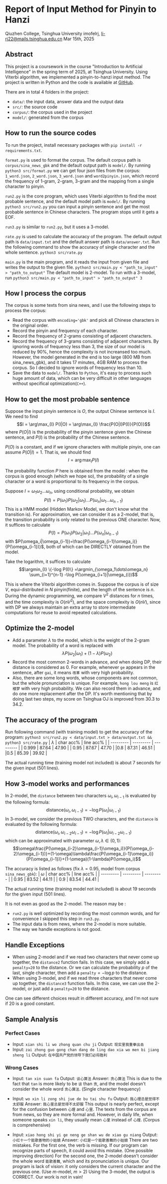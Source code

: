 # Report of Input Method for Pinyin to Hanzi
Qiuzhen College, Tsinghua University
imofelrj, li-rj22@mails.tsinghua.edu.cn Mar 15th, 2025

## Abstract
This project is a coursework in the course "Introduction to Artificial Intelligence" in the spring term of 2025, at Tsinghua University. Using
Viterbi algorithm, we implemented a pinyin-to-hanzi input method. The project is written in Python and the code is available at [GitHub](https://github.com/imofelrj/pinyin2hanzi).

There are in total 4 folders in the project:
- `data/`: the input data, answer data and the output data
- `src/`: the source code
- `corpus/`: the corpus used in the project
- `model/`: generated from the corpus

## How to run the source codes
To run the project, install necessary packages with
```pip install -r requirements.txt```.

`format.py` is used to format the corpus. The default corpus path is `corpus/sina_news_gbk` and the default output path is `model/`. By running
```python3 src/format.py```
we can get four json files from the corpus: `1_word.json`, `2_word.json`, `3_word.json` and `word2pinyin.json`, which record the frequency of 1-gram, 2-gram, 3-gram and the mapping from a single character to pinyin.

`run2.py` is the core program, which uses Viterbi algorithm to find the most probable sentence, and the default model path is `model/`. By running
```python3 src/run2.py```
you can input a pinyin sentence and get the most probable sentence in Chinese characters. The program stops until it gets a EOF.

`run3.py` is similar to `run2.py`, but it uses a 3-model.

`rate.py` is used to calculate the accuracy of the program. The default output path is `data/input.txt` and the default answer path is `data/answer.txt`. Run the following command to show the accuracy of single character and the whole sentence.
```python3 src/rate.py```

`main.py` is the main program, and it reads the input from given file and writes the output to the given file. 
```python3 src/main.py < "path_to_input" > "path_to_output"```
The default model is 2-model. To run with a 3-model, run
```python3 src/main.py < "path_to_input" > "path_to_output" 3```

## How I process the corpus
The corpus is some texts from sina news, and I use the following steps to process the corpus:
- Read the corpus with `encoding='gbk'` and pick all Chinese characters in the original order.
- Record the pinyin and frequency of each character.
- Record the frequency of 2-grams consisting of adjacent characters.
- Record the frequency of 3-grams consisting of adjacent characters.
  By ignoring words of frequency less than 3, the size of our model is reduced by $90\%$, hence the complexity is not increansed too much.
  However, the model generated in the end is too large (800 MB from sina_news_gbk),
  and it takes 17 minutes, 4GB RAM to process the corpus. So I decided to ignore words of frequency less than 10.
- Save the data to `model/`.
Thanks to `Python`, it's easy to process such huge amount of data, which can be very difficult in other languages without specifical optimization(`C++`).

## How to get the most probable sentence
Suppose the input pinyin sentence is $O$, the output Chinese sentence is $I$. We need to find
$$I = \arg\max_{I} P(I|O) = \arg\max_{I} \frac{P(O|I)P(I)}{P(O)}$$
where $P(O|I)$ is the probability of the pinyin sentence given the Chinese sentence, and $P(I)$ is the probability of the Chinese sentence.

$P(O)$ is a constant, and if we ignore characters with multiple pinyin, one can assume $P(O|I)=1$. That is, we should find $$I=\arg\max_{I} P(I)$$

The probability function $P$ here is obtained from the model : when the corpus is good enough (which we hope so), the probability of a single character or a word is proportional to its frequency in the corpus. 

Suppose $I=\omega_1\omega_2\dots\omega_n$, using conditional probability, we obtain
$$P(I)=P(\omega_1)P(\omega_2|\omega_1)\dots P(\omega_n|\omega_1\dots\omega_{n-1})$$
This is a HMM model (Hidden Markov Model, we don't know what the transition is). For approximation, we can consider it as a 2-model, that is, the transition probability is only related to the previous ONE character. Now, it suffices to calculate
$$P(I)=P(\omega_1)P(\omega_2|\omega_1)\dots P(\omega_n|\omega_{n-1})$$
with $P(\omega_i|\omega_{i-1})=\frac{P(\omega_{i-1}\omega_i)}{P(\omega_{i-1})}$, both of which can be DIRECTLY obtained from the model.

Take the logarithm, it suffices to calculate
$$\argmin_{I} \{-\log P(I)\} =\argmin_{\omega_1\dots\omega_n} \sum_{i=1}^{n-1} -\log P(\omega_{i+1}|\omega_{i})$$

This is where the Viterbi algorithm comes in. Suppose the corpus is of size $V$, equi-distributed in $N$ pinyin(finite), and the length of the sentence is $n$. During the dynamic programming, we compare $V^2$ distances for $n$ times, and the time complexity is $O(nV^2)$, and the space complexity is $O(nV)$, since with DP we always maintain an extra array to store intermediate computations for reuse to avoid repeated calculations.

## Optimize the 2-model
- Add a parameter $\lambda$ to the model, which is the weight of the 2-gram model. The probability of a word is replaced with
$$\lambda P(\omega_2|\omega_1)+(1-\lambda)P(\omega_2)$$
- Record the most common 2-words in advance, and when doing DP, their distance is considered as $0$. For example, whenever `ge` appears in the sentence, after `gai`, it means `改革` with very high probability.
- Also, there are some long words, whose components are not common, but the whole pronunciation is unique. For example, `hong lou meng` is `红楼梦` with very high probability. We can also record them in advance, and do one more replacement after the DP.
It's worth mentioning that by doing last two steps, my score on Tsinghua OJ is improved from 30.3 to 34.2.

## The accuracy of the program
Run following command (with training model) to get the accuracy of the program:
```python3 src/run2.py < data/input.txt > data/output.txt && python3 src/rate.py```
| $\lambda$ | char acc% | line acc% |
| --------- | --------- | --------- |
| 0.999       | 87.64     |  47.90    |
| 0.95        | 87.67     |  47.70    |
|0.8      | 87.31     |  46.51    |
|0.5      | 85.39     |  39.92   |

The actual running time (training model not included) is about 7 seconds for the given input (501 lines).

## How 3-model works and performances
In 2-model, the `distance` between two characters $\omega_i, \omega_{i-1}$ is evaluated by the following formula:
$$\text{distance}(\omega_i, \omega_{i-1}) = -\log P(\omega_i|\omega_{i-1})$$
In 3-model, we consider the previous TWO characters, and the `distance` is evaluated by the following formula:
$$\text{distance}(\omega_i, \omega_{i-2}\omega_{i-1}) = -\log P(\omega_i|\omega_{i-2}\omega_{i-1})$$
which can be approximated with parameter $\omega, \lambda\in(0,1)$:
$$\omega\frac{P(\omega_{i-2}\omega_{i-1}\omega_i)}{P(\omega_{i-2}\omega_{i-1})}+(1-\omega)\lambda\frac{P(\omega_{i-1}\omega_i)}{P(\omega_{i-1})}+(1-\omega)(1-\lambda)P(\omega_i)$$

The accuracy is listed as follows (fix $\lambda=0.95$, model from corpus `sina_news_gbk`):
| $\omega$ | char acc% | line acc% |
| --------- | --------- | --------- |
| 0.95       | 83.52     |  44.11    |
| 0.9        | 83.54    |  44.41    |

The actual running time (training model not included) is about 19 seconds for the given input (501 lines).

It is not even as good as the 2-model. The reason may be :
- `run2.py` is well optimized by recording the most common words, and for convenience I skipped this step in `run3.py`.
- The input data is from news, where the 2-model is more suitable.
- The way we handle exceptions is not good.
  
## Handle Exceptions
- When using 2-model and if we read two characters that never come up together, the `distance2` function fails. In this case, we simply add a `penalty=20` to the distance. Or we can calculate the probability $p$ of the last, single character, then add a `penalty`$=-\log p$ to the distance.
- When using 3-model, and if we read three characters that never come up together, the `distance3` function fails. In this case, we can use the 2-model, or just add a `penalty=20` to the distance.

One can see different choices result in different accuracy, and I'm not sure if $20$ is a good constant.

## Sample Analysis
### Perfect Cases
- Input: `xian shi li wo zhong quan chu ji`
  Output: `现实里我重拳出击`
- Input: `zai zhong guo gong chan dang de ling dao xia wo men bi jiang sheng li`
  Output: `在中国共产党的领导下我们必将胜利`

### Wrong Cases
- Input: `tan xin suan fa`
  Output: `谈心算法`
  Answer: `贪心算法`
This is due to the fact that `tan` is more likely to be `谈` than `贪`, and the model doesn't consider the whole word `贪心算法`. (Single character frequency)

- Input: `wo xin li zong shi jue de bu tai shu fu`
  Output: `我心理总是觉得不太舒服`
  Answer: `我心里总是觉得不太舒服`
This output is nearly perfect, except for the confusion between `心理` and `心里`. The texts from the corpus are from news, so they are more formal and. However, in daily life, when someone speaks `xin li`, they usually mean `心里` instead of `心理`. (Corpus is comprehensive)

- Input: `xiao hong shi yi ge neng ge shan wu de xiao gu niang`
  Output: `小红十一个能歌善物的小姑娘`
  Answer: `小红是一个能歌善舞的小姑娘`
There are two mistakes. For the first one, the verb is missing. If our program can recognize parts of speech, it could avoid this mistake. (One possible improving direction)
For the second one, the 2-model doesn't consider the whole word `能歌善舞`,
which and its pronunciation is unique. Our program is lack of vision: it only considers the current character and the previous one. (Use $m$-model, $m>2$)
Using the 3-model, the output is CORRECT. Our work is not in vain!
